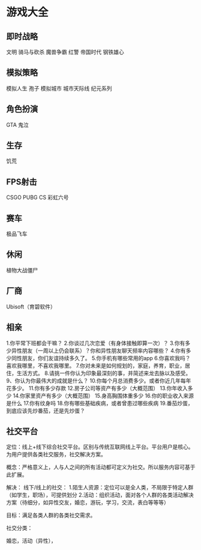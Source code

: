 
# 游戏大全

## 即时战略

文明
骑马与砍杀
魔兽争霸
红警
帝国时代
钢铁雄心

## 模拟策略

模拟人生
孢子
模拟城市
城市天际线
纪元系列

## 角色扮演

GTA
鬼泣

## 生存

饥荒

## FPS射击

CSGO
PUBG
CS
彩虹六号

## 赛车

极品飞车

## 休闲

植物大战僵尸

## 厂商

Ubisoft（育碧软件）

## 相亲

1.你平常下班都会干嘛？
2.你谈过几次恋爱（有身体接触即算一次）？
3.你有多少异性朋友（一周以上仍会联系）？你和异性朋友聊天频率内容哪些？
4.你有多少同性朋友，你们友谊持续多久了。
5.你手机有哪些常用的app
6.你喜欢我吗？喜欢我哪里，不喜欢我哪里。
7.你对未来是如何规划的，家庭，养育，职业，居住，生活方式。
8.请挑一件你认为印象最深刻的事，并简述来龙去脉以及感受。
9、你认为你最伟大的成就是什么？
10.你每个月总消费多少。或者你近几年每年花多少。
11.你有多少存款
12.房子公司等资产有多少（大概范围）
13.你年收入多少
14.你家里资产有多少（大概范围）
15.身高胸围体重多少
16.你的职业收入来源是什么
17.你有纹身吗
18.你有哪些基础疾病，或者曾患过哪些疾病
19.番茄炒蛋，到底应该先炒番茄，还是先炒蛋？

## 社交平台

定位：线上+线下综合社交平台。区别与传统互联网线上平台。平台用户是核心。为用户提供各类社交服务，社交解决方案。

概念：严格意义上，人与人之间的所有活动都可定义为社交。所以服务内容可基于此扩展。

解决： 线下/线上的社交：
1.陌生人资源：定位可以是全人类，不局限于特定人群（如学生，职场），可提供划分
2.活动：组织活动，面对各个人群的各类活动解决方案（待细分，如异性交友，婚恋，游玩，学习，交流，表白等等等）

目标：满足各类人群的各类社交需求。

社交分类：

婚恋，活动（异性），
<!-- 异性： -->
<!-- 无性： -->

